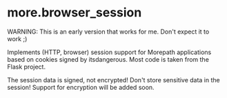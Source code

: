 more.browser_session
====================

WARNING: This is an early version that works for me. Don't expect it to work ;)

Implements (HTTP, browser) session support for Morepath applications based on cookies signed by itsdangerous.
Most code is taken from the Flask project.

The session data is signed, not encrypted! Don't store sensitive data in the session!
Support for encryption will be added soon.